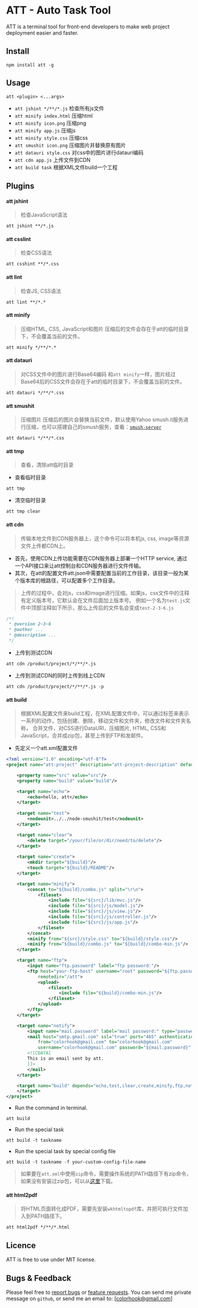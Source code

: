 # ATT - Auto Task Tool
ATT is a terminal tool for front-end developers to make web project deployment easier and faster.

## Install

```shell
npm install att -g
```

## Usage
```shell
att <plugin> <...args>
```

* `att jshint */**/*.js` 检查所有js文件
* `att minify index.html`  压缩html
* `att minify icon.png`  压缩png
* `att minify app.js`  压缩js
* `att minify style.css`  压缩css
* `att smushit icon.png` 压缩图片并替换原有图片
* `att datauri style.css`  对css中的图片进行datauri编码
* `att cdn app.js` 上传文件到CDN
* `att build task` 根据XML文件build一个工程

## Plugins

#### att jshint
> 检查JavaScript语法

```shell
att jshint **/*.js
```

#### att csslint
> 检查CSS语法

```shell
att csshint **/*.css
```

#### att lint
> 检查JS, CSS语法

```shell
att lint **/*.*
```

#### att minify
> 压缩HTML, CSS, JavaScript和图片
压缩后的文件会存在于att的临时目录下，不会覆盖当前的文件。

```shell
att minify */**/*.*
```

#### att datauri
> 对CSS文件中的图片进行Base64编码
和`att minify`一样，图片经过Base64后的CSS文件会存在于att的临时目录下，不会覆盖当前的文件。

```shell
att datauri */**/*.css
```

#### att smushit
> 压缩图片
压缩后的图片会替换当前文件，默认使用Yahoo smush.it服务进行压缩，也可以搭建自己的smush服务，查看：[`smush-server`](https://github.com/colorhook/smush-server)

```shell
att datauri */**/*.css
```

#### att tmp
>查看，清除att临时目录

+ 查看临时目录

```shell
att tmp
```
+ 清空临时目录

```shell
att tmp clear
```


#### att cdn
> 传输本地文件到CDN服务器上，这个命令可以将本机js, css, image等资源文件上传都CDN上。
- 首先，使用CDN上传功能需要在CDN服务器上部署一个HTTP service, 通过一个API接口来让att控制台和CDN服务器进行文件传输。
- 其次，在att的配置文件att.json中需要配置当前的工作目录，该目录一般为某个版本库的根路径，可以配置多个工作目录。

>上传的过程中，会对js，css和image进行压缩。如果js，css文件中的注释有定义版本号，它默认会在文件后面加上版本号。
例如一个名为`test.js`文件中顶部注释如下所示，那么上传后的文件名会变成`test-2-3-6.js`

```javascript
/*!
 * @version 2-3-6
 * @author ...
 * @description ...
 */
```

+ 上传到测试CDN

```shell
att cdn /product/project/*/**/*.js
```

+ 上传到测试CDN的同时上传到线上CDN

```shell
att cdn /product/project/*/**/*.js -p
```

#### att build
> 根据XML配置文件来build工程，在XML配置文件中，可以通过标签来表示一系列的动作，包括创建、删除，移动文件和文件夹，修改文件和文件夹名称，
合并文件，对CSS进行DataURI，压缩图片, HTML, CSS和JavaScript，合并成zip包，甚至上传到FTP和发邮件。

+ 先定义一个att.xml配置文件

```xml
<?xml version="1.0" encoding="utf-8"?>
<project name="att-project" description="att-project-description" default="build" basedir=".">

	<property name="src" value="src"/>
	<property name="build" value="build"/>

	<target name="echo">
		<echo>hello, att</echo>
	</target>
		
	<target name="test">
		<nodeunit>../../node-smushit/test</nodeunit>
	</target>

	<target name="clear">
		<delete target="/your/file/or/dir/need/to/delete"/>
	</target>
	
	<target name="create">
	    <mkdir target="${build}"/>
	    <touch target="${build}/README"/>
	</target>

	<target name="minify">
		<concat to="${build}/combo.js" split="\r\n">
			<fileset>
				<include file="${src}/lib/mvc.js"/>
				<include file="${src}/js/model.js"/>
				<include file="${src}/js/view.js"/>
				<include file="${src}/js/controller.js"/>
				<include file="${src}/js/app.js"/>
			</fileset>
		</concat>
		<minify from="${src}/style.css" to="${build}/style.css"/>
		<minify from="${build}/combo.js" to="${build}/combo-min.js"/>
	</target>

	<target name="ftp">
		<input name="ftp.password" label="ftp password:"/>
		<ftp host="your-ftp-host" username="root" password="${ftp.password}" port="21" 
			remotedir="/att">
			<upload>
				<fileset>
					<include file="${build}/combo-min.js"/>
				</fileset>
			</upload>
		</ftp>
	</target>

	<target name="notify">
		<input name="mail.password" label="mail password:" type="password"/>
		<mail host="smtp.gmail.com" ssl="true" port="465" authentication="login"
			from="colorhook@gmail.com" to="colorhook@gmail.com"
			username="colorhook@gmail.com" password="${mail.password}"  subject="att notification">
		<![CDATA[
		This is an email sent by att.
		]]>
		</mail>
	</target>

	<target name="build" depends="echo,test,clear,create,minify,ftp,notify">
	</target>
</project>
```

+ Run the command in terminal.

```shell
att build
```

+ Run the special task

```shell
att build -t taskname
```
+ Run the special task by special config file

```shell
att build -t taskname -f your-custom-config-file-name
```
> 如果要在`att.xml`中使用`zip`命令，需要操作系统的PATH路径下有zip命令，如果没有安装过zip包，可以从[这里](http://stahlworks.com/dev/index.php?tool=zipunzip)下载。


#### att html2pdf
> 将HTML页面转化成PDF，需要先安装`wkhtmltopdf`库，并把可执行文件加入到PATH路径下。

```shell
att html2pdf */**/*.html
```

## Licence

ATT is free to use under MIT license. 

## Bugs & Feedback

Please feel free to [report bugs](http://github.com/colorhook/att/issues) or [feature requests](http://github.com/colorhook/att/pulls).
You can send me private message on `github`, or send me an email to: [colorhook@gmail.com]